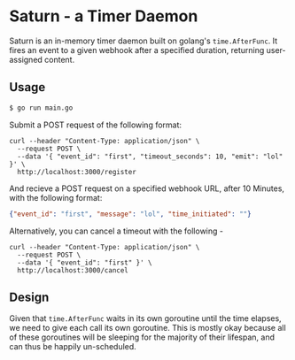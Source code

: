 # Saturn - a Timer Daemon

Saturn is an in-memory timer daemon built on golang's `time.AfterFunc`. It fires an event to a given webhook after a specified duration, returning user-assigned content.

## Usage 

```bash
$ go run main.go
```

Submit a POST request of the following format:

```
curl --header "Content-Type: application/json" \
  --request POST \
  --data '{ "event_id": "first", "timeout_seconds": 10, "emit": "lol" }' \
  http://localhost:3000/register

```

And recieve a POST request on a specified webhook URL, after 10 Minutes, with the following format:
```json
{"event_id": "first", "message": "lol", "time_initiated": ""}
```

Alternatively, you can cancel a timeout with the following  -

```
curl --header "Content-Type: application/json" \
  --request POST \
  --data '{ "event_id": "first" }' \
  http://localhost:3000/cancel

```

## Design

Given that `time.AfterFunc` waits in its own goroutine until the time elapses, we need to give each call its own goroutine. This is mostly okay because all of these goroutines will be sleeping for the majority of their lifespan, and can thus be happily un-scheduled. 

